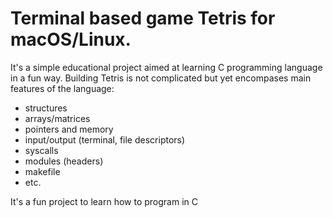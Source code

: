 # Terminal based game Tetris for macOS/Linux.

It's a simple educational project aimed at learning C programming language in a fun way.
Building Tetris is not complicated but yet encompases main features of the language:

- structures
- arrays/matrices
- pointers and memory
- input/output (terminal, file descriptors)
- syscalls
- modules (headers)
- makefile
- etc.

It's a fun project to learn how to program in C
